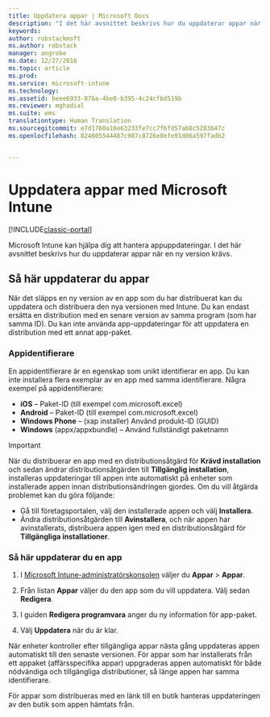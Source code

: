 ```yaml
---
title: Uppdatera appar | Microsoft Docs
description: "I det här avsnittet beskrivs hur du uppdaterar appar när en ny version krävs."
keywords: 
author: robstackmsft
ms.author: robstack
manager: angrobe
ms.date: 12/27/2016
ms.topic: article
ms.prod: 
ms.service: microsoft-intune
ms.technology: 
ms.assetid: beee6933-876a-4be0-b395-4c24cfbd519b
ms.reviewer: mghadial
ms.suite: ems
translationtype: Human Translation
ms.sourcegitcommit: e7d1760a10e63233fe7cc7f6fd57a68c5283647c
ms.openlocfilehash: 824605544487c987c8726e0efe91d06a597fadb2


---
```


# <a name="update-apps-using-microsoft-intune"></a>Uppdatera appar med Microsoft Intune

[!INCLUDE[classic-portal](../includes/classic-portal.md)]

Microsoft Intune kan hjälpa dig att hantera appuppdateringar. I det här avsnittet beskrivs hur du uppdaterar appar när en ny version krävs.

## <a name="how-to-update-apps"></a>Så här uppdaterar du appar
När det släpps en ny version av en app som du har distribuerat kan du uppdatera och distribuera den nya versionen med Intune. Du kan endast ersätta en distribution med en senare version av samma program (som har samma ID). Du kan inte använda app-uppdateringar för att uppdatera en distribution med ett annat app-paket.

### <a name="app-identifiers"></a>Appidentifierare
En appidentifierare är en egenskap som unikt identifierar en app. Du kan inte installera flera exemplar av en app med samma identifierare. Några exempel på appidentifierare:

- **iOS** – Paket-ID (till exempel com.microsoft.excel)
- **Android** – Paket-ID (till exempel com.microsoft.excel)
- **Windows Phone** – (xap installer) Använd produkt-ID (GUID)
- **Windows** (appx/appxbundle) – Använd fullständigt paketnamn



> [!IMPORTANT]
> När du distribuerar en app med en distributionsåtgärd för **Krävd installation** och sedan ändrar distributionsåtgärden till **Tillgänglig installation**, installeras uppdateringar till appen inte automatiskt på enheter som installerade appen innan distributionsändringen gjordes. Om du vill åtgärda problemet kan du göra följande:
>
> -   Gå till företagsportalen, välj den installerade appen och välj **Installera**.
> -   Ändra distributionsåtgärden till **Avinstallera**, och när appen har avinstallerats, distribuera appen igen med en distributionsåtgärd för **Tillgängliga installationer**.

### <a name="to-update-an-app"></a>Så här uppdaterar du en app

1.  I [Microsoft Intune-administratörskonsolen](https://manage.microsoft.com) väljer du **Appar** &gt; **Appar**.

2.  Från listan **Appar** väljer du den app som du vill uppdatera. Välj sedan **Redigera**.

3.  I guiden **Redigera programvara** anger du ny information för app-paket.

4.  Välj **Uppdatera** när du är klar.

När enheter kontroller efter tillgängliga appar nästa gång uppdateras appen automatiskt till den senaste versionen.
För appar som har installerats från ett appaket (affärsspecifika appar) uppgraderas appen automatiskt för både nödvändiga och tillgängliga distributioner, så länge appen har samma identifierare.

För appar som distribueras med en länk till en butik hanteras uppdateringen av den butik som appen hämtats från.



<!--HONumber=Dec16_HO5-->


